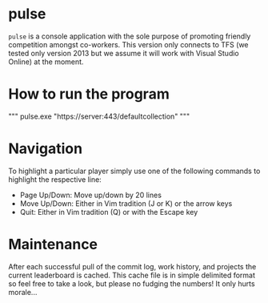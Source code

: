 pulse
=====

`pulse` is a console application with the sole purpose of promoting friendly competition
amongst co-workers. This version only connects to TFS (we tested only version 2013 but
we assume it will work with Visual Studio Online) at the moment.

How to run the program
======================

"""
pulse.exe "https://server:443/defaultcollection"
"""

Navigation
==========

To highlight a particular player simply use one of the following commands to highlight
the respective line:

 - Page Up/Down: Move up/down by 20 lines
 - Move Up/Down: Either in Vim tradition (J or K) or the arrow keys
 - Quit: Either in Vim tradition (Q) or with the Escape key

Maintenance
===========

After each successful pull of the commit log, work history, and projects the current
leaderboard is cached. This cache file is in simple delimited format so feel free to take
a look, but please no fudging the numbers! It only hurts morale...